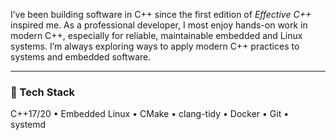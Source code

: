 I’ve been building software in C++ since the first edition of *Effective C++* inspired me. As a professional developer, I most enjoy hands-on work in modern C++, especially for reliable, maintainable embedded and Linux systems. I’m always exploring ways to apply modern C++ practices to systems and embedded software.

---
### 🧰 Tech Stack
C++17/20 • Embedded Linux • CMake • clang-tidy • Docker • Git • systemd
